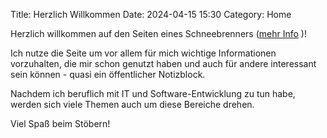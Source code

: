 Title: Herzlich Willkommen
Date: 2024-04-15 15:30
Category: Home

Herzlich willkommen auf den Seiten eines Schneebrenners ([mehr Info]({static}/pages/schneebrenner.html) )!

Ich nutze die Seite um vor allem für mich wichtige Informationen vorzuhalten, die
mir schon genutzt haben und auch für andere interessant sein können - quasi ein
öffentlicher Notizblock.

Nachdem ich beruflich mit IT und Software-Entwicklung zu tun habe, werden sich viele
Themen auch um diese Bereiche drehen.

Viel Spaß beim Stöbern!